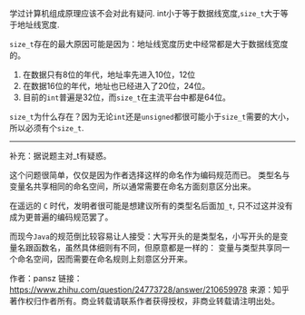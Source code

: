 学过计算机组成原理应该不会对此有疑问.
int小于等于数据线宽度,`size_t`大于等于地址线宽度.

`size_t`存在的最大原因可能是因为：地址线宽度历史中经常都是大于数据线宽度的。
1. 在数据只有8位的年代，地址率先进入10位，12位
2. 在数据16位的年代，地址也已经进入了20位，24位。
3. 目前的`int`普遍是32位，而`size_t`在主流平台中都是64位。

`size_t`为什么存在？因为无论`int`还是`unsigned`都很可能小于`size_t`需要的大小，所以必须有个`size_t`.

---


补充：据说题主对_t有疑惑。

这个问题很简单，仅仅是因为作者选择这样的命名作为编码规范而已。
类型名与变量名共享相同的命名空间，所以通常需要在命名方面刻意区分出来。

在遥远的 `C` 时代，发明者很可能是想建议所有的类型名后面加`_t`, 只不过这并没有成为更普遍的编码规范罢了。

而现今`Java`的规范倒比较容易让人接受：大写开头的是类型名，小写开头的是变量名跟函数名，虽然具体细则有不同，但原意都是一样的：
变量与类型共享同一个命名空间，因而需要在命名规则上刻意区分开来。

作者：pansz
链接：https://www.zhihu.com/question/24773728/answer/210659978
来源：知乎
著作权归作者所有。商业转载请联系作者获得授权，非商业转载请注明出处。
